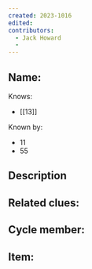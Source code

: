 ```yaml
---
created: 2023-1016
edited:
contributors:
  - Jack Howard
  - 
---
```


Name:
- 

Knows:
- [[13]]

Known by:
- 11
- 55

Description
- 

Related clues:
- 
Cycle member:
- 
Item:
- 




